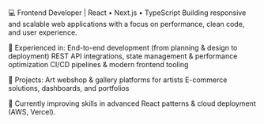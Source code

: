 💻 Frontend Developer | React • Next.js • TypeScript
Building responsive and scalable web applications with a focus on performance, clean code, and user experience.

🚀 Experienced in:
End-to-end development (from planning & design to deployment)
REST API integrations, state management & performance optimization
CI/CD pipelines & modern frontend tooling

🎨 Projects:
Art webshop & gallery platforms for artists
E-commerce solutions, dashboards, and portfolios

🌱 Currently improving skills in advanced React patterns & cloud deployment (AWS, Vercel).



<!--
**AtanasijeK/AtanasijeK** is a ✨ _special_ ✨ repository because its `README.md` (this file) appears on your GitHub profile.

Here are some ideas to get you started:

- 🔭 I’m currently working on ...
- 🌱 I’m currently learning ...
- 👯 I’m looking to collaborate on ...
- 🤔 I’m looking for help with ...
- 💬 Ask me about ...
- 📫 How to reach me: ...
- 😄 Pronouns: ...
- ⚡ Fun fact: ...
-->
